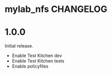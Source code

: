 # mylab_nfs CHANGELOG

# 1.0.0

Initial release.
* Enable Test Kitchen dev
* Enable Test Kitchen tests
* Enable policyfiles
